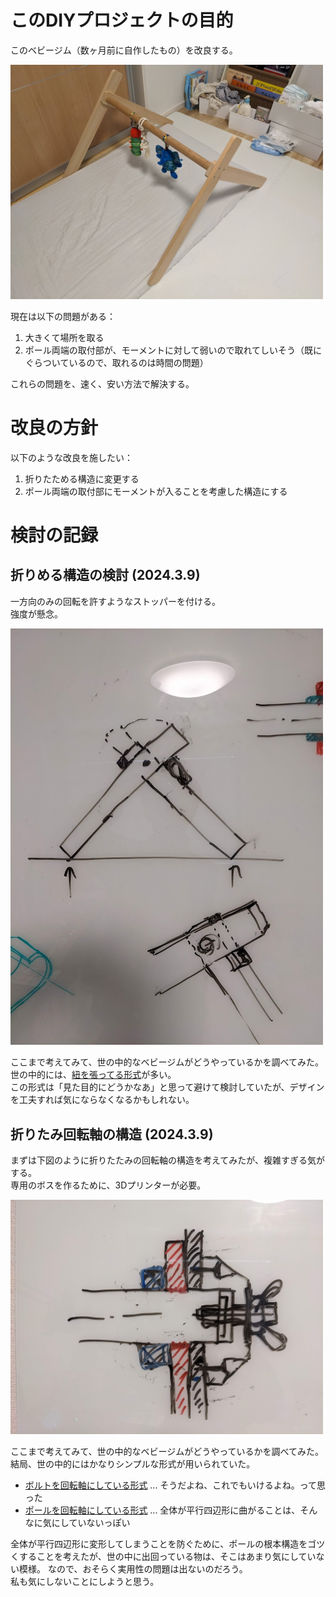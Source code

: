 # このDIYプロジェクトの目的
このベビージム（数ヶ月前に自作したもの）を改良する。

<img src="1.jpg" width="500">

現在は以下の問題がある：
1. 大きくて場所を取る
2. ポール両端の取付部が、モーメントに対して弱いので取れてしいそう（既にぐらついているので、取れるのは時間の問題）

これらの問題を、速く、安い方法で解決する。

# 改良の方針

以下のような改良を施したい：
1. 折りたためる構造に変更する
2. ポール両端の取付部にモーメントが入ることを考慮した構造にする

# 検討の記録
## 折りめる構造の検討 (2024.3.9)
一方向のみの回転を許すようなストッパーを付ける。  
強度が懸念。

<img src="2.jpg" width="500">

ここまで考えてみて、世の中的なベビージムがどうやっているかを調べてみた。  
世の中的には、[紐を張ってる形式](https://www.etsy.com/jp/listing/1640807710/montessori-wooden-baby-gym-natural?external=1&rec_type=ad&ref=landingpage_similar_listing_top-3&pro=1&frs=1&plkey=3dd2038aff6b9c6f574c5c438d608b910f611f71%3A1640807710)が多い。  
この形式は「見た目的にどうかなあ」と思って避けて検討していたが、デザインを工夫すれば気にならなくなるかもしれない。

## 折りたみ回転軸の構造 (2024.3.9)
まずは下図のように折りたたみの回転軸の構造を考えてみたが、複雑すぎる気がする。  
専用のボスを作るために、3Dプリンターが必要。

<img src="3.jpg" width="500">

ここまで考えてみて、世の中的なベビージムがどうやっているかを調べてみた。  
結局、世の中的にはかなりシンプルな形式が用いられていた。
- [ボルトを回転軸にしている形式](https://www.etsy.com/jp/listing/1640807710/montessori-wooden-baby-gym-natural?external=1&rec_type=ad&ref=landingpage_similar_listing_top-1&pro=1&frs=1&plkey=e77f4d6c4896cc6a23491fc2e23cdcd50e9a7335%3A1640807710) ... そうだよね、これでもいけるよね。って思った
- [ポールを回転軸にしている形式](https://www.etsy.com/jp/listing/1349984723/baby-play-gym-activity-center-natural?external=1&rec_type=ad&ref=landingpage_similar_listing_top-4&pro=1&plkey=06fafa923d1802831c22ff3be7c3bb853863c492%3A1349984723) ... 全体が平行四辺形に曲がることは、そんなに気にしていないっぽい

全体が平行四辺形に変形してしまうことを防ぐために、ポールの根本構造をゴツくすることを考えたが、世の中に出回っている物は、そこはあまり気にしていない模様。
なので、おそらく実用性の問題は出ないのだろう。  
私も気にしないことにしようと思う。
